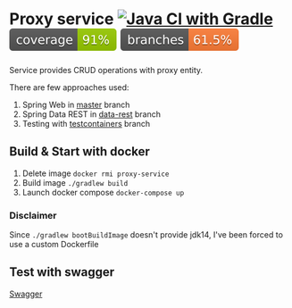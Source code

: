 # Proxy service [![Java CI with Gradle](https://github.com/sekury/proxy-service/actions/workflows/gradle.yml/badge.svg?branch=master)](https://github.com/sekury/proxy-service/actions/workflows/gradle.yml) ![Coverage](.github/badges/jacoco.svg) ![Branches](.github/badges/branches.svg)
Service provides CRUD operations with proxy entity.

There are few approaches used:
1. Spring Web in [master](https://github.com/sekury/proxy-service) branch
2. Spring Data REST in [data-rest](https://github.com/sekury/proxy-service/tree/data-rest) branch
3. Testing with [testcontainers](https://github.com/sekury/proxy-service/tree/testcontainers) branch

## Build & Start with docker

1. Delete image `docker rmi proxy-service`
2. Build image `./gradlew build`
3. Launch docker compose `docker-compose up`

### Disclaimer

Since `./gradlew bootBuildImage` doesn't provide jdk14, I've been forced to use a custom Dockerfile  

## Test with swagger
[Swagger](http://localhost:8080/swagger-ui/index.html#/)